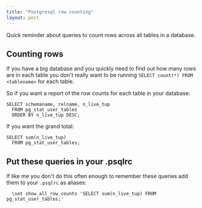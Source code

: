 ```yaml
---
title: "Postgresql row counting"
layout: post
---
```


Quick reminder about queries to count rows across all tables in a
database.

## Counting rows

If you have a big database and you quickly need to find out how many
rows are in each table you don't really want to be running `SELECT
count(*) FROM <tablename>` for each table.

So if you want a report of the row counts for each table in your database:

    SELECT schemaname, relname, n_live_tup
      FROM pg_stat_user_tables
      ORDER BY n_live_tup DESC;

If you want the grand total:

    SELECT sum(n_live_tup)
      FROM pg_stat_user_tables;

## Put these queries in your .psqlrc

If like me you don't do this often enough to remember these queries add
them to your `.psqlrc` as aliases:

      \set show_all_row_counts 'SELECT sum(n_live_tup) FROM pg_stat_user_tables;'
